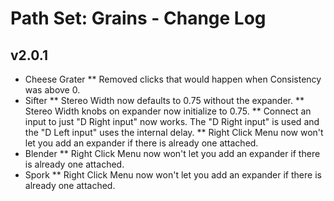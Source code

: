 
# Path Set: Grains - Change Log

## v2.0.1
* Cheese Grater
** Removed clicks that would happen when Consistency was above 0.
* Sifter
** Stereo Width now defaults to 0.75 without the expander.
** Stereo Width knobs on expander now initialize to 0.75.
** Connect an input to just "D Right input" now works. The "D Right input" is used and the "D Left input" uses the internal delay.
** Right Click Menu now won't let you add an expander if there is already one attached.
* Blender
** Right Click Menu now won't let you add an expander if there is already one attached.
* Spork
** Right Click Menu now won't let you add an expander if there is already one attached.